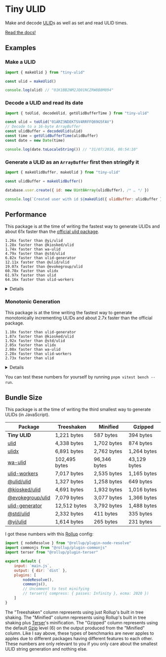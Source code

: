 # Tiny ULID
Make and decode [ULID](https://github.com/ulid/spec#readme)s as well as set and read ULID times.

[Read the docs!](https://jsr.io/@sn/ulid/doc)

## Examples
### Make a ULID
```js
import { makeUlid } from "tiny-ulid"

const ulid = makeUlid()

console.log(ulid) // "01K1BB2NM2JQ01NCZRW8B8M894"
```

### Decode a ULID and read its date
```js
import { toUlid, decodeUlid, getUlidBufferTime } from "tiny-ulid"

const ulid = toUlid("01ARZ3NDEKTSV4RRFFQ69G5FAV")
// Decode to a 16-byte ArrayBuffer
const ulidBuffer = decodeUlid(ulid)
const time = getUlidBufferTime(ulidBuffer)
const date = new Date(time)

console.log(date.toLocaleString()) // "31/07/2016, 00:54:10"
```

### Generate a ULID as an `ArrayBuffer` first then stringify it
```js
import { makeUlidBuffer, makeUlid } from "tiny-ulid"

const ulidBuffer = makeUlidBuffer()

database.user.create({ id: new Uint8Array(ulidBuffer), /* … */ })

console.log(`Created user with id ${makeUlid({ ulidBuffer: ulidBuffer })}`) // "Created user with id 01K1BBWHP7PMEEAPCGPKW62CTM"
```

## Performance
This package is at the time of writing the fastest way to generate ULIDs and about 61x faster than the
[official ulid package](https://www.npmjs.com/package/ulid).

```
1.26x faster than @yi/ulid
1.28x faster than @kiosked/ulid
1.74x faster than wa-ulid
4.79x faster than @std/ulid
6.82x faster than ulid-generator
12.11x faster than @ulid/ulid
19.07x faster than @evokegroup/ulid
60.78x faster than ulidx
61.97x faster than ulid
64.16x faster than ulid-workers
```

<details>
<summary>Details</summary>
<pre><code>
name                        hz     min      max    mean     p75     p99    p995    p999      rme  samples
tiny-ulid         2,577,373.38  0.0003   0.6821  0.0004  0.0004  0.0008  0.0014  0.0030   ±0.50%  1288687
ulid                 41,593.96  0.0175  14.1989  0.0240  0.0192  0.0357  0.0379  0.0683  ±14.60%    20797
ulidx                42,403.94  0.0172  14.9321  0.0236  0.0189  0.0362  0.0380  0.0521  ±14.43%    21202
wa-ulid           1,484,659.94  0.0004   0.5178  0.0007  0.0009  0.0010  0.0017  0.0035   ±0.32%   742331
ulid-workers         40,168.52  0.0175  16.0449  0.0249  0.0196  0.0255  0.0305  0.0357  ±15.94%    20085
@ulid/ulid          212,777.65  0.0035   1.7778  0.0047  0.0045  0.0062  0.0071  0.0140   ±2.68%   106389
@kiosked/ulid     2,020,010.70  0.0004   0.2188  0.0005  0.0005  0.0008  0.0008  0.0013   ±0.39%  1010006
@evokegroup/ulid    135,161.12  0.0065   1.0910  0.0074  0.0072  0.0098  0.0116  0.0187   ±1.76%    67581
ulid-generator      377,932.71  0.0021   2.5506  0.0026  0.0024  0.0030  0.0044  0.0067   ±4.48%   188967
@std/ulid           537,650.20  0.0015   3.8004  0.0019  0.0017  0.0029  0.0035  0.0052   ±5.82%   269365
@yi/ulid          2,042,408.77  0.0004   6.9220  0.0005  0.0005  0.0008  0.0009  0.0013   ±2.73%  1021205
</code></pre>
</details>


### Monotonic Generation
This package is at the time writing the fastest way to generate monotonically incrementing ULIDs and about 2.7x faster
than the official package.

```
1.10x faster than ulid-generator
1.87x faster than @kiosked/ulid
1.92x faster than @std/ulid
2.05x faster than ulidx
2.08x faster than wa-ulid
2.28x faster than ulid-workers
2.73x faster than ulid
```

<details>
<summary>Details</summary>
<pre><code>
name                        hz     min     max    mean     p75     p99    p995    p999     rme  samples
tiny-ulid         5,927,058.21  0.0001  1.6997  0.0002  0.0002  0.0003  0.0003  0.0006  ±0.68%  2963530
ulid              2,174,425.76  0.0003  0.2634  0.0005  0.0005  0.0006  0.0006  0.0032  ±0.48%  1087213
ulidx             2,893,800.30  0.0003  0.3107  0.0003  0.0003  0.0005  0.0006  0.0015  ±0.44%  1446901
wa-ulid           2,847,165.90  0.0003  0.2721  0.0004  0.0004  0.0005  0.0006  0.0010  ±0.39%  1423583
ulid-workers      2,603,224.62  0.0003  0.2014  0.0004  0.0004  0.0005  0.0006  0.0026  ±0.41%  1301613
@kiosked/ulid     3,164,119.08  0.0003  0.2095  0.0003  0.0003  0.0004  0.0005  0.0011  ±0.27%  1582060
ulid-generator    5,370,603.62  0.0002  0.1349  0.0002  0.0002  0.0002  0.0002  0.0005  ±0.15%  2685302
@std/ulid         3,091,482.32  0.0003  0.3658  0.0003  0.0003  0.0004  0.0005  0.0013  ±0.34%  1545742
</code></pre>
</details>

You can test these numbers for yourself by running `pnpm vitest bench --run`.

## Bundle Size
This package is at the time of writing the third smallest way to generate ULIDs (in JavaScript).

|                               Package                              |   Treeshaken  |   Minified   |    Gzipped   |
|--------------------------------------------------------------------|---------------|--------------|--------------|
| **Tiny ULID**                                                      |   1,221 bytes |    587 bytes |    394 bytes |
| [ulid](https://www.npmjs.com/package/ulid)                         |   4,338 bytes |  1,702 bytes |    874 bytes |
| [ulidx](https://www.npmjs.com/package/ulidx)                       |   6,891 bytes |  2,762 bytes |  1,264 bytes |
| [wa-ulid](https://www.npmjs.com/package/wa-ulid)                   | 102,495 bytes | 96,346 bytes | 43,129 bytes |
| [ulid-workers](https://www.npmjs.com/package/ulid-workers)         |   7,017 bytes |  2,535 bytes |  1,165 bytes |
| [@ulid/ulid](https://www.npmjs.com/package/@ulid/ulid)             |   1,327 bytes |  1,258 bytes |    649 bytes |
| [@kiosked/ulid](https://www.npmjs.com/package/@kiosked/ulid)       |   4,691 bytes |  1,932 bytes |  1,016 bytes |
| [@evokegroup/ulid](https://www.npmjs.com/package/@evokegroup/ulid) |   7,079 bytes |  3,077 bytes |  1,366 bytes |
| [ulid-generator](https://www.npmjs.com/package/ulid-generator)     |  12,512 bytes |  3,792 bytes |  1,488 bytes |
| [@std/ulid](https://jsr.io/@std/ulid)                              |   2,332 bytes |    411 bytes |    335 bytes |
| [@yi/ulid](https://jsr.io/@yi/ulid)                                |   1,614 bytes |    265 bytes |    231 bytes |
 
I got these numbers with this [Rollup](https://rollupjs.org/) config:

```js
import { nodeResolve } from "@rollup/plugin-node-resolve"
import commonjs from "@rollup/plugin-commonjs"
import terser from "@rollup/plugin-terser"

export default {
	input: `main.js`,
	output: { dir: `dist` },
	plugins: [
		nodeResolve(),
		commonjs(),
		// Uncomment to test minifying
		// terser({ compress: { passes: Infinity }, ecma: 2020 })
	]
}

```

The "Treeshaken" column represents using just Rollup's built in tree shaking.
The "Minified" column represents using Rollup's built in tree shaking plus [Terser](https://terser.org/)'s minification.
The "Gzipped" column represents using the default [Gzip](https://en.wikipedia.org/wiki/Gzip) level (6) on the output produced from the "Minified" column.
Like I say above, these types of benchmarks are never apples to apples due to different packages having different features to each other.
These numbers are only relevant to you if you only care about the smallest ULID string generation and nothing else.
